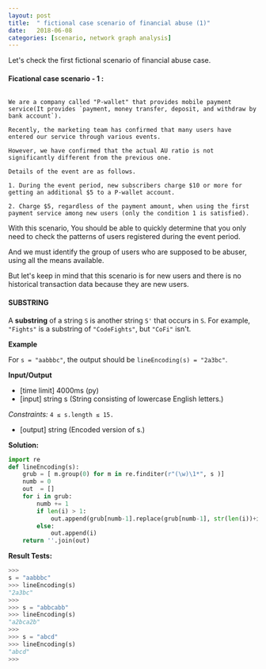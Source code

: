```yaml
---
layout: post
title:  " fictional case scenario of financial abuse (1)"
date:   2018-06-08 
categories: [scenario, network graph analysis]
---
```



Let's check the first fictional scenario of financial abuse case.

#### Ficational case scenario - 1 : 

~~~~

We are a company called "P-wallet" that provides mobile payment service(It provides `payment, money transfer, deposit, and withdraw by bank account`).

Recently, the marketing team has confirmed that many users have entered our service through various events.

However, we have confirmed that the actual AU ratio is not significantly different from the previous one.

Details of the event are as follows.

1. During the event period, new subscribers charge $10 or more for getting an additional $5 to a P-wallet account.

2. Charge $5, regardless of the payment amount, when using the first payment service among new users (only the condition 1 is satisfied).

~~~~

With this scenario, You should be able to quickly determine that you only need to check the patterns of users registered during the event period. 

And we must identify the group of users who are supposed to be abuser, using all the means available.

But let's keep in mind that this scenario is for new users and there is no historical transaction data because they are new users.



#### SUBSTRING

A **substring** of a string `S` is another string `S'` that occurs in `S`. For example, `"Fights"` is a substring of `"CodeFights"`, but `"CoFi"` isn't.

**Example**

For `s = "aabbbc"`, the output should be `lineEncoding(s) = "2a3bc"`.

**Input/Output**

* [time limit] 4000ms (py)
* [input] string s (String consisting of lowercase English letters.)

_Constraints:_ `4 ≤ s.length ≤ 15.`

* [output] string (Encoded version of s.)

**Solution:**

```python
import re
def lineEncoding(s):
    grub = [ m.group(0) for m in re.finditer(r"(\w)\1*", s )]
    numb = 0
    out  = []
    for i in grub:
        numb += 1
        if len(i) > 1:
            out.append(grub[numb-1].replace(grub[numb-1], str(len(i))+i[0]))
        else:
            out.append(i)
    return ''.join(out)
```

**Result Tests:**

```python
>>>
s = "aabbbc"
>>> lineEncoding(s)
"2a3bc"
>>>
>>> s = "abbcabb"
>>> lineEncoding(s)
"a2bca2b"
>>>
>>> s = "abcd"
>>> lineEncoding(s)
"abcd"
>>>
```
